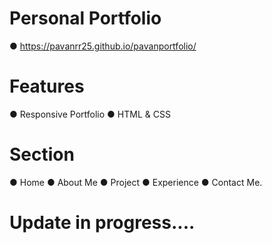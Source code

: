   # Personal Portfolio
● https://pavanrr25.github.io/pavanportfolio/ 
         
  # Features

● Responsive Portfolio
● HTML & CSS
 # Section 
 
● Home 
● About Me 
● Project
● Experience
● Contact Me.

 # Update in progress....
